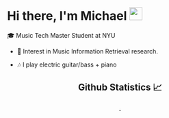 # Hi there, I'm Michael <img width="30px" src="https://media.tenor.com/images/3b388fe03da271d2674faf85eb7c3fcd/tenor.gif" />



🎓 Music Tech Master Student at NYU

- 🔬 Interest in Music Information Retrieval research.
- 🎶 I play electric guitar/bass + piano




  <h2 align="center"> Github Statistics 📈 </h2>

  <div align="center"> 
     <a href="">
      <img align="center" src="https://github-readme-stats-sigma-five.vercel.app/api?username=Bgstatic&show_icons=true&include_all_commits=true&count_private=true&theme=react&line_height=40"  alt=""/>
    </a>
    <a href="">
      <img align="center" src="https://github-readme-stats.vercel.app/api/top-langs/?username=Bgstatic&theme=react&line_height=40&hide=css" alt=""/>
    </a>
</div>

<br/>


<!--
**ZYFXzz/ZYFXzz** is a ✨ _special_ ✨ repository because its `README.md` (this file) appears on your GitHub profile.

Here are some ideas to get you started:

- 🔭 I’m currently working on ...
- 🌱 I’m currently learning ...
- 👯 I’m looking to collaborate on ...
- 🤔 I’m looking for help with ...
- 💬 Ask me about ...
- 📫 How to reach me: ...
- 😄 Pronouns: ...
- ⚡ Fun fact: ...
-->
